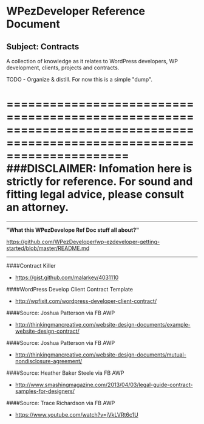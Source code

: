 WPezDeveloper Reference Document
================================

## Subject: Contracts

A collection of knowledge as it relates to WordPress developers, WP development, clients, projects and contracts. 

TODO - Organize & distill. For now this is a simple "dump".

=========================================================================================================================
###DISCLAIMER: Infomation here is strictly for reference. For sound and fitting legal advice, please consult an attorney.
=========================================================================================================================



---

**"What this WPezDevelope Ref Doc stuff all about?"**

https://github.com/WPezDeveloper/wp-ezdeveloper-getting-started/blob/master/README.md

---



####Contract Killer
- https://gist.github.com/malarkey/4031110


####WordPress Develop Client Contract Template
- http://wpfixit.com/wordpress-developer-client-contract/


####Source: Joshua Patterson via FB AWP
- http://thinkingmancreative.com/website-design-documents/example-website-design-contract/


####Source: Joshua Patterson via FB AWP
- http://thinkingmancreative.com/website-design-documents/mutual-nondisclosure-agreement/


####Source: Heather Baker Steele via FB AWP
- http://www.smashingmagazine.com/2013/04/03/legal-guide-contract-samples-for-designers/


####Source: Trace Richardson via FB AWP
- https://www.youtube.com/watch?v=jVkLVRt6c1U


